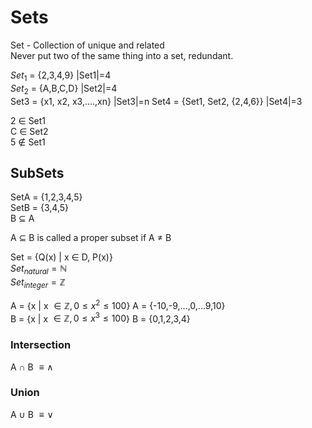 # Sets  
Set - Collection of unique and related  
Never put two of the same thing into a set, redundant.  

$Set_{1}$ = {2,3,4,9} |Set1|=4  
$Set_{2}$ = {A,B,C,D} |Set2|=4  
Set3 = {x1, x2, x3,....,xn} |Set3|=n
Set4 = {Set1, Set2, {2,4,6}} |Set4|=3  

2 $\in$ Set1  
C $\in$ Set2  
5 $\notin$ Set1  

## SubSets  
SetA = {1,2,3,4,5}  
SetB = {3,4,5}  
B $\subseteq$ A  

A $\subseteq$ B is called a proper subset if A $\neq$ B  

Set = {Q(x) | x $\in$ D, P(x)}  
$Set_{natural} = \mathbb{N}$  
$Set_{integer} = \mathbb{Z}$  

A = {x | x $\in \mathbb{Z}, 0 \le x^{2} \le 100$} A = {-10,-9,...,0,...9,10}  
B = {x | x $\in \mathbb{Z}, 0 \le x^{3} \le 100$} B = {0,1,2,3,4}  

### Intersection  
A $\cap$ B $\equiv \land$  
### Union  
A $\cup$ B $\equiv \lor$  

